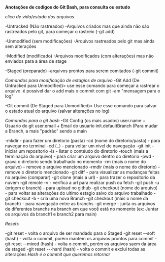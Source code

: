 **Anotações de codigos do Git Bash, para consulta ou estudo**

*clico de vida/estado dos arquivos*

-Untracked (Não rastreados)
-Arquivos criados mas que ainda não são rastreados pelo git, para começar o rastreio (-git add)

-Unmodified (sem modificações)
-Arquivos rastreados pelo git mas ainda sem alterações

-Modified (modificado)
-Arquivos modificados (com alterações) mas não enviados para a área de stage 

-Staged (preparado)
-arquivos prontos para serem comitados (-git commit)

*Comandos para modificação de estagios de arquivo*
-Git Add (De Untracked para Unmodified)> use esse comando para começar a rastrear o arquivo.
é possivel dar o add mais o commit com git -am "mensagem para o log"

-Git commit (De Staged para Unmodified)> Use esse comando para salvar o estado atual do arquivo (salvar alterações no log) 

*Comandos para o git bash*
-Git Config (os mais usados)
user.name + Usuario do git
user.email + Email do usuario
init.defaultBranch (Para mudar a Branch, a mais "padrão" sendo a main

-mkdir - para fazer um diretorio (pasta)
-cd (nome do diretorio/pasta) - para navegar no terminal
-cd (..) - para voltar um nivel de navegação 
-git init - iniciar um repositorio 
-ls - listar o contéudo do diretorio
-touch (mais a terminação do arquivo) - para criar um arquivo dentro do diretorio
-pwd - grava o diretorio sendo trabalhado no momento
-rm (mais o nome do arquivo) - remove o arquivo mencionado
-rmdir (mais o nome do diretorio) - remove o diretorio mencionado
-git diff - para visualizar as mudanças feitas no arquivo (comparar)
-git clone (mais a url) - para trazer o repositorio da nuvem
-git remote -v - verifica a url para realizar push ou fetch
-git push -u (origem e branch) - para upload no github
-git checkout (nome do arquivo) - para voltar as alterações do ultimo estagio salvo do arquivo trabalhado
-git checkout -b - cria uma nova Branch
-git checkout (mais o nome da branch) - para navegação entre as branchs
-git merge - junta os arquivos de diferentes branchs na branch em que você está no momento (ex: Juntar os arquivos da branch1 e branch2 para main)

*Resets*

-git reset - volta o arquivo de ser mandado para o Staged
-git reset --soft (hash) - volta o commit, porém mantem os arquivos prontos para commit
-git reset --mixed (hash) - volta o commit, porém os arquivos saem da área de staged 
-git reset ---hard (hash) - volta o commit e exclui todas as alterações
*Hash é o commit que queremos retornar*
